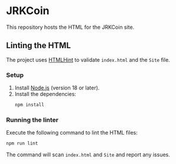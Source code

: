 # JRKCoin

This repository hosts the HTML for the JRKCoin site.

## Linting the HTML

The project uses [HTMLHint](https://htmlhint.com/) to validate `index.html` and the `Site` file.

### Setup

1. Install [Node.js](https://nodejs.org/) (version 18 or later).
2. Install the dependencies:
   ```sh
   npm install
   ```

### Running the linter

Execute the following command to lint the HTML files:

```sh
npm run lint
```

The command will scan `index.html` and `Site` and report any issues.

